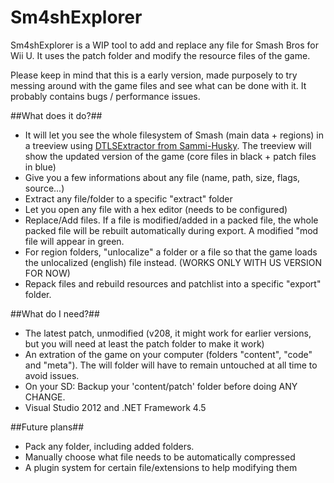 Sm4shExplorer
===========
Sm4shExplorer is a WIP tool to add and replace any file for Smash Bros for Wii U. It uses the patch folder and modify the resource files of the game.

Please keep in mind that this is a early version, made purposely to try messing around with the game files and see what can be done with it. It probably contains bugs / performance issues.

##What does it do?##
- It will let you see the whole filesystem of Smash (main data + regions) in a treeview using [DTLSExtractor from Sammi-Husky](https://github.com/Sammi-Husky/Sm4sh-Tools/tree/master/DTLS). The treeview will show the updated version of the game (core files in black + patch files in blue)
- Give you a few informations about any file (name, path, size, flags, source...)
- Extract any file/folder to a specific "extract" folder
- Let you open any file with a hex editor (needs to be configured)
- Replace/Add files. If a file is modified/added in a packed file, the whole packed file will be rebuilt automatically during export. A modified "mod file will appear in green.
- For region folders, "unlocalize" a folder or a file so that the game loads the unlocalized (english) file instead. (WORKS ONLY WITH US VERSION FOR NOW)
- Repack files and rebuild resources and patchlist into a specific "export" folder.
 
##What do I need?##
- The latest patch, unmodified (v208, it might work for earlier versions, but you will need at least the patch folder to make it work)
- An extration of the game on your computer (folders "content", "code" and "meta"). The will folder will have to remain untouched at all time to avoid issues.
- On your SD: Backup your 'content/patch' folder before doing ANY CHANGE.
- Visual Studio 2012 and .NET Framework 4.5

##Future plans##
- Pack any folder, including added folders.
- Manually choose what file needs to be automatically compressed
- A plugin system for certain file/extensions to help modifying them

